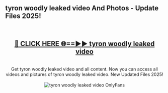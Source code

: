 <h2>tyron woodly leaked video And Photos - Update Files 2025!</h2>
<br>
<div align="center">
<h2><a href="https://betterlinks.top/A2PfLJ" rel="nofollow">🔴 CLICK HERE 🌐==►► tyron woodly leaked video</a></h2>
<br>
Get tyron woodly leaked video and all content. Now you can access all videos and pictures of tyron woodly leaked video. New Updated Files 2025!
<br>
<br>
<a href="https://betterlinks.top/A2PfLJ" rel="nofollow" data-target="animated-image.originalLink"><img src="https://i.imgur.com/dJHk4Zq.gif" alt="tyron woodly leaked video OnlyFans" style="max-width: 100%; display: inline-block;" data-target="animated-image.originalImage"></a>
</div>
<br>